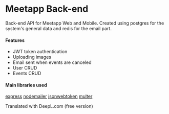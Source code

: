 # Meetapp Back-end

Back-end API for Meetapp Web and Mobile.
Created using postgres for the system's general data and redis for the email part.

#### Features

- JWT token authentication
- Uploading images
- Email sent when events are canceled
- User CRUD
- Events CRUD

#### Main libraries used

[express](https://github.com/expressjs/express)
[nodemailer](https://github.com/nodemailer/nodemailer)
[jsonwebtoken](https://github.com/rt2zz/redux-persist)
[multer](https://github.com/redux-saga/redux-saga)


Translated with DeepL.com (free version)
